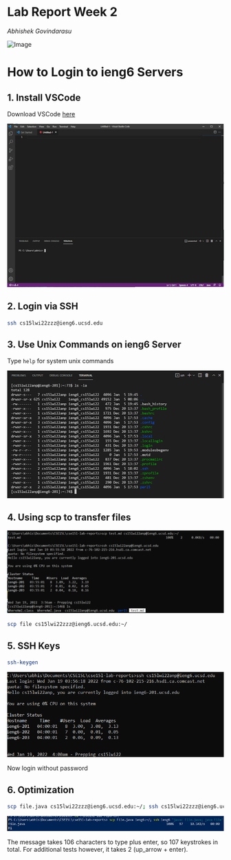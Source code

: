 # Lab Report Week 2

*Abhishek Govindarasu*


![Image](https://scitechdaily.com/images/Illustration-Photons-Galaxy-777x518.jpg)

# How to Login to ieng6 Servers
## 1. Install VSCode
Download VSCode [here](https://code.visualstudio.com/download)


![VSCode](vscode_1.png)


## 2. Login via SSH
```bash
ssh cs15lwi22zzz@ieng6.ucsd.edu
```
## 3. Use Unix Commands on ieng6 Server
Type ```help``` for system unix commands


![Example](files_2.png)


## 4. Using scp to transfer files


![SCP](scp_move_3.png)


```bash
scp file cs15lwi22zzz@ieng6.ucsd.edu:~/
```

## 5. SSH Keys
```bash 
ssh-keygen
```


![Login](login_key.png)


Now login without password

## 6. Optimization
```bash
scp file.java cs15lwi22zzz@ieng6.ucsd.edu:~/; ssh cs15lwi22zzz@ieng6.ucsd.edu "javac file.java; java file"
```


![fast](fast.jpg)


The message takes 106 characters to type plus enter, so
107 keystrokes in total. For additional tests however, it 
takes 2 (up_arrow + enter).






